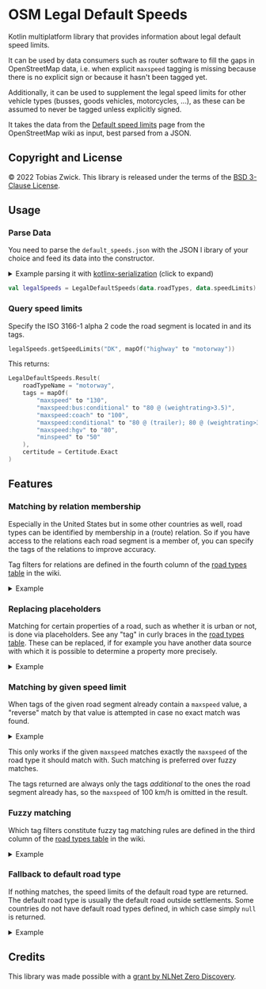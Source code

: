 # OSM Legal Default Speeds

Kotlin multiplatform library that provides information about legal default speed limits.

It can be used by data consumers such as router software to fill the gaps in OpenStreetMap data, 
i.e. when explicit `maxspeed` tagging is missing because there is no explicit sign or because it 
hasn't been tagged yet. 

Additionally, it can be used to supplement the legal speed limits for other vehicle types (busses, 
goods vehicles, motorcycles, ...), as these can be assumed to never be tagged unless explicitly
signed.

It takes the data from the [Default speed limits](https://wiki.openstreetmap.org/wiki/Default_speed_limits)
page from the OpenStreetMap wiki as input, best parsed from a JSON.

## Copyright and License

© 2022 Tobias Zwick. This library is released under the terms of the [BSD 3-Clause License](https://raw.githubusercontent.com/westnordost/osm-legal-default-speeds/master/LICENSE.txt).

<!--
## Installation

Add [`de.westnordost:osm-legal-default-speeds:1.0`](https://mvnrepository.com/artifact/de.westnordost/osm-legal-default-speeds/1.0) 
as a Maven dependency or download the jar from there.
-->
## Usage

### Parse Data

You need to parse the `default_speeds.json` with the JSON l ibrary of your choice and feed its data
into the constructor.

<details>
<summary>Example parsing it with <a href="https://github.com/Kotlin/kotlinx.serialization">kotlinx-serialization</a> (click to expand)</summary>

```kotlin
@Serializable data class SpeedLimitsJson(
    val meta: Map<String, String>,
    val roadTypesByName: Map<String, RoadTypeFilterJson>,
    val speedLimitsByCountryCode: Map<String, List<RoadTypeJson>>,
    val warnings: List<String>
)

@Serializable data class RoadTypeFilterJson(
    override val filter: String? = null,
    override val fuzzyFilter: String? = null,
    override val relationFilter: String? = null
) : RoadTypeFilter

@Serializable data class RoadTypeJson(
    override val name: String? = null,
    override val tags: Map<String, String>
) : RoadType


val data: SpeedLimitsJson = Json.decodeFromStream(defaultSpeedsJsonFile.openStream())
```
</details>

```kotlin
val legalSpeeds = LegalDefaultSpeeds(data.roadTypes, data.speedLimits)
```

### Query speed limits

Specify the ISO 3166-1 alpha 2 code the road segment is located in and its tags.
```kotlin
legalSpeeds.getSpeedLimits("DK", mapOf("highway" to "motorway"))
```

This returns:
```kotlin
LegalDefaultSpeeds.Result(
    roadTypeName = "motorway",
    tags = mapOf(
        "maxspeed" to "130",
        "maxspeed:bus:conditional" to "80 @ (weightrating>3.5)",
        "maxspeed:coach" to "100",
        "maxspeed:conditional" to "80 @ (trailer); 80 @ (weightrating>3.5)",
        "maxspeed:hgv" to "80",
        "minspeed" to "50"
    ),
    certitude = Certitude.Exact
)
```

## Features

### Matching by relation membership
Especially in the United States but in some other countries as well, road types can be identified by
membership in a (route) relation. So if you have access to the relations each road segment is a 
member of, you can specify the tags of the relations to improve accuracy.

Tag filters for relations are defined in the fourth column of the
[road types table](https://wiki.openstreetmap.org/wiki/Default_speed_limits#Road_types_to_tag_filters)
in the wiki.

<details>
<summary>Example</summary>

```kotlin
legalSpeeds.getSpeedLimits(
    "US-ND",
    tags = mapOf("lanes" to "2", "oneway" to "yes"),
    relationsTags = listOf(mapOf("type" to "route", "route" to "road", "network" to "US:I"))
)
```
...returns...
```kotlin
LegalDefaultSpeeds.Result(
    roadTypeName = "US interstate highway with 2 or more lanes in each direction",
    tags = mapOf("maxspeed" to "75 mph"),
    certitude = Certitude.Exact
)
```
</details>

### Replacing placeholders

Matching for certain properties of a road, such as whether it is urban or not, is done via
placeholders. See any "tag" in curly braces in the
[road types table](https://wiki.openstreetmap.org/wiki/Default_speed_limits#Road_types_to_tag_filters).
These can be replaced, if for example you have another data source with which it is possible to
determine a property more precisely.

<details>
<summary>Example</summary>

```kotlin
legalSpeeds.getSpeedLimits("US-MO", mapOf("highway" to "motorway"), null)
{ (name, evaluate) -> 
    if (name == "urban") myDataSource.isUrban(roadSegment) else evaluate()
}
```
...returns (if `myDataSource.isUrban` returns true)...
```kotlin
LegalDefaultSpeeds.Result(
    roadTypeName = "urban motorway",
    tags = mapOf("maxspeed" to "60 mph"),
    certitude = Certitude.Exact
)
```
</details>

### Matching by given speed limit

When tags of the given road segment already contain a `maxspeed` value, a "reverse" match by that 
value is attempted in case no exact match was found.

<details>
<summary>Example</summary>

```kotlin
legalSpeeds.getSpeedLimits("AT", mapOf("maxspeed" to "100"))
```
...returns...
```kotlin
LegalDefaultSpeeds.Result(
    roadTypeName = "rural",
    tags = mapOf(
        "maxspeed:bus" to "80",
        "maxspeed:bus:conditional" to "70 @ (articulated)",
        "maxspeed:conditional" to "80 @ (trailer); 70 @ (weightrating>3.5)",
        "maxspeed:hgv" to "70"
    ),
    certitude = Certitude.FromMaxSpeed
)
```
</details>

This only works if the given `maxspeed` matches exactly the `maxspeed` of the road type it should 
match with. Such matching is preferred over fuzzy matches.

The tags returned are always only the tags *additional* to the ones the road segment already has, so
the `maxspeed` of 100 km/h is omitted in the result.

### Fuzzy matching

Which tag filters constitute fuzzy tag matching rules are defined in the third column of the
[road types table](https://wiki.openstreetmap.org/wiki/Default_speed_limits#Road_types_to_tag_filters)
in the wiki.

<details>
<summary>Example</summary>

```kotlin
legalSpeeds.getSpeedLimits("BO", mapOf("highway" to "residential"))
```
...returns...
```kotlin
LegalDefaultSpeeds.Result(
    roadTypeName = "urban",
    tags = mapOf("maxspeed" to "40"),
    certitude = Certitude.Fuzzy
)
```
...because roads tagged with `highway=residential` are oftentimes urban roads.
</details>

### Fallback to default road type

If nothing matches, the speed limits of the default road type are returned. The default road type is
usually the default road outside settlements. Some countries do not have default road types defined,
in which case simply `null` is returned.

<details>
<summary>Example</summary>

```kotlin
legalSpeeds.getSpeedLimits("GD", mapOf())
```
...returns...
```kotlin
LegalDefaultSpeeds.Result(
    roadTypeName = null,
    tags = mapOf(
        "maxspeed" to "40 mph",
        "maxspeed:bus" to "35 mph",
        "maxspeed:goods" to "35 mph"
    ),
    certitude = Certitude.Fallback
)
```
</details>

## Credits

This library was made possible with a [grant by NLNet Zero Discovery](https://nlnet.nl/project/OSM-SpeedLimits/).